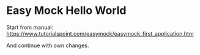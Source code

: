 # Easy Mock Hello World

Start from manual:
https://www.tutorialspoint.com/easymock/easymock_first_application.htm

And continue with own changes.